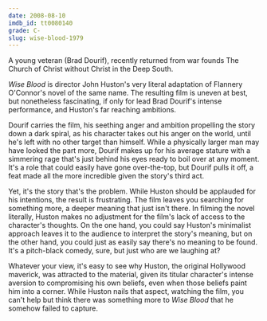 ```yaml
---
date: 2008-08-10
imdb_id: tt0080140
grade: C-
slug: wise-blood-1979
---
```


A young veteran (Brad Dourif), recently returned from war founds The Church of Christ without Christ in the Deep South.

_Wise Blood_ is director John Huston's very literal adaptation of Flannery O'Connor's novel of the same name. The resulting film is uneven at best, but nonetheless fascinating, if only for lead Brad Dourif's intense performance, and Huston's far reaching ambitions.

Dourif carries the film, his seething anger and ambition propelling the story down a dark spiral, as his character takes out his anger on the world, until he's left with no other target than himself. While a physically larger man may have looked the part more, Dourif makes up for his average stature with a simmering rage that's just behind his eyes ready to boil over at any moment. It's a role that could easily have gone over-the-top, but Dourif pulls it off, a feat made all the more incredible given the story's third act.

Yet, it's the story that's the problem. While Huston should be applauded for his intentions, the result is frustrating. The film leaves you searching for something more, a deeper meaning that just isn't there. In filming the novel literally, Huston makes no adjustment for the film's lack of access to the character's thoughts. On the one hand, you could say Huston's minimalist approach leaves it to the audience to interpret the story's meaning, but on the other hand, you could just as easily say there's no meaning to be found. It's a pitch-black comedy, sure, but just who are we laughing at?

Whatever your view, it's easy to see why Huston, the original Hollywood maverick, was attracted to the material, given its titular character's intense aversion to compromising his own beliefs, even when those beliefs paint him into a corner. While Huston nails that aspect, watching the film, you can't help but think there was something more to _Wise Blood_ that he somehow failed to capture.
